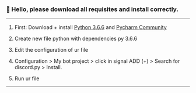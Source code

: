 ###  👋 Hello, please download all requisites and install correctly.
---- 

 1. First: Download + install [Python 3.6.6](https://www.python.org/downloads/release/python-366/) and [Pycharm Community](https://www.jetbrains.com/pt-br/pycharm/download/)

 2. Create new file python with dependencies py 3.6.6

 3. Edit the configuration of ur file

 4. Configuration > My bot project > click in signal ADD (+) >
     Search for discord.py > Install.

 5. Run ur file  

----
